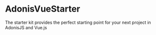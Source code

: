 # AdonisVueStarter
 The starter kit provides the perfect starting point for your next project in AdonisJS and Vue.js
